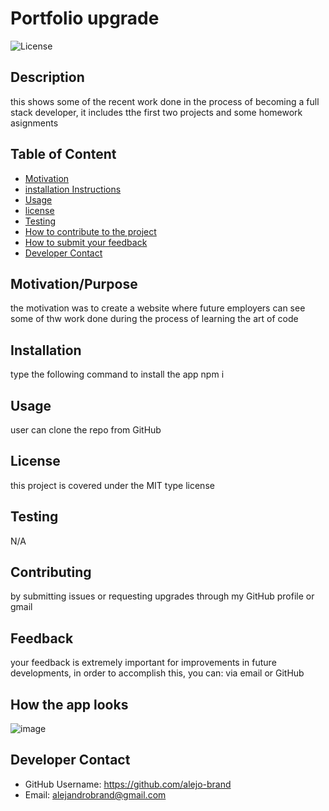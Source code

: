 
# Portfolio upgrade
![License](https://img.shields.io/badge/license-MIT-informational.svg)

## Description
this shows some of the recent work done in the process of becoming a full stack developer, it includes tthe first two projects and some homework asignments

## Table of Content

* [Motivation](#Motivation/Purpose)
* [installation Instructions](#Installation)
* [Usage](#Usage)
* [license](#License)
* [Testing](#Testing)
* [How to contribute to the project](#Contributing)
* [How to submit your feedback](#Feedback)
* [Developer Contact](#Developer-Contact)

## Motivation/Purpose
the motivation was to create a website where future employers can see some of thw work done during the process of learning the art of code

## Installation
type the following command to install the app
npm i

## Usage
user can clone the repo from GitHub

## License

this project is covered under the MIT type license

## Testing  
N/A

## Contributing
by submitting issues or requesting upgrades through my GitHub profile or gmail

## Feedback
your feedback is extremely important for improvements in future developments, in order to accomplish this, you can:
via email or GitHub

## How the app looks
![image](https://user-images.githubusercontent.com/69653106/108461102-e15d9200-722e-11eb-8a39-6f3429ab85bf.png)

## Developer Contact
* GitHub Username: https://github.com/alejo-brand
* Email: alejandrobrand@gmail.com
    
    
